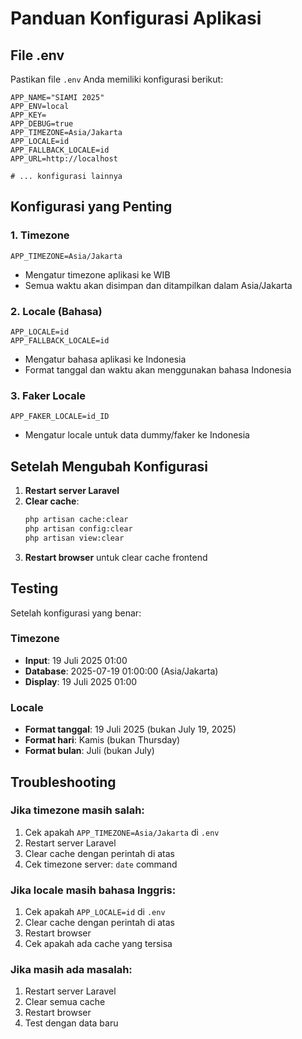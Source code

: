 # Panduan Konfigurasi Aplikasi

## File .env

Pastikan file `.env` Anda memiliki konfigurasi berikut:

```env
APP_NAME="SIAMI 2025"
APP_ENV=local
APP_KEY=
APP_DEBUG=true
APP_TIMEZONE=Asia/Jakarta
APP_LOCALE=id
APP_FALLBACK_LOCALE=id
APP_URL=http://localhost

# ... konfigurasi lainnya
```

## Konfigurasi yang Penting

### 1. Timezone
```env
APP_TIMEZONE=Asia/Jakarta
```
- Mengatur timezone aplikasi ke WIB
- Semua waktu akan disimpan dan ditampilkan dalam Asia/Jakarta

### 2. Locale (Bahasa)
```env
APP_LOCALE=id
APP_FALLBACK_LOCALE=id
```
- Mengatur bahasa aplikasi ke Indonesia
- Format tanggal dan waktu akan menggunakan bahasa Indonesia

### 3. Faker Locale
```env
APP_FAKER_LOCALE=id_ID
```
- Mengatur locale untuk data dummy/faker ke Indonesia

## Setelah Mengubah Konfigurasi

1. **Restart server Laravel**
2. **Clear cache**:
   ```bash
   php artisan cache:clear
   php artisan config:clear
   php artisan view:clear
   ```
3. **Restart browser** untuk clear cache frontend

## Testing

Setelah konfigurasi yang benar:

### Timezone
- **Input**: 19 Juli 2025 01:00
- **Database**: 2025-07-19 01:00:00 (Asia/Jakarta)
- **Display**: 19 Juli 2025 01:00

### Locale
- **Format tanggal**: 19 Juli 2025 (bukan July 19, 2025)
- **Format hari**: Kamis (bukan Thursday)
- **Format bulan**: Juli (bukan July)

## Troubleshooting

### Jika timezone masih salah:
1. Cek apakah `APP_TIMEZONE=Asia/Jakarta` di `.env`
2. Restart server Laravel
3. Clear cache dengan perintah di atas
4. Cek timezone server: `date` command

### Jika locale masih bahasa Inggris:
1. Cek apakah `APP_LOCALE=id` di `.env`
2. Clear cache dengan perintah di atas
3. Restart browser
4. Cek apakah ada cache yang tersisa

### Jika masih ada masalah:
1. Restart server Laravel
2. Clear semua cache
3. Restart browser
4. Test dengan data baru 

